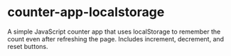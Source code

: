 # counter-app-localstorage
A simple JavaScript counter app that uses localStorage to remember the count even after refreshing the page. Includes increment, decrement, and reset buttons.
